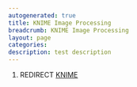 ```yaml
---
autogenerated: true
title: KNIME Image Processing
breadcrumb: KNIME Image Processing
layout: page
categories: 
description: test description
---
```


1.  REDIRECT [KNIME](KNIME)
